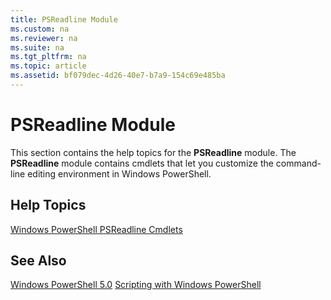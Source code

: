 ```yaml
---
title: PSReadline Module
ms.custom: na
ms.reviewer: na
ms.suite: na
ms.tgt_pltfrm: na
ms.topic: article
ms.assetid: bf079dec-4d26-40e7-b7a9-154c69e485ba
---
```

# PSReadline Module
This section contains the help topics for the **PSReadline** module. The **PSReadline** module contains cmdlets that let you customize the command\-line editing environment in Windows PowerShell.

## Help Topics
[Windows PowerShell PSReadline Cmdlets](https://technet.microsoft.com/en-us/library/ed48e832-95f9-4577-bf56-a7e5aa9630ba)

## See Also
[Windows PowerShell 5.0](Windows-PowerShell-5.0.md)
[Scripting with Windows PowerShell](../../getting-started/fundamental/Scripting-with-Windows-PowerShell.md)

